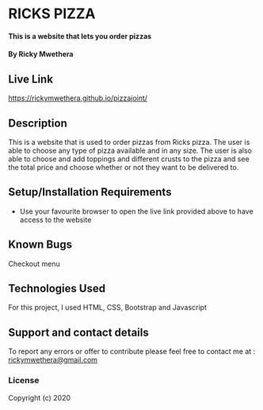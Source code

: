 # RICKS PIZZA 
#### This is a website that lets you order pizzas 
#### By Ricky Mwethera
## Live Link
https://rickymwethera.github.io/pizzajoint/
## Description
This is a website that is used to order pizzas from Ricks pizza. The user is able to choose any type of pizza available and in any size. The user is also able to choose and add toppings and different crusts to the pizza and see the total price and choose whether or not they want to be delivered to.
## Setup/Installation Requirements
* Use your favourite browser to open the live link provided above to have access to the website
## Known Bugs
Checkout menu
## Technologies Used
For this project, I used HTML, CSS, Bootstrap and Javascript
## Support and contact details
To report any errors or offer to contribute please feel free to contact me at : rickymwethera@gmail.com
### License
Copyright (c) 2020